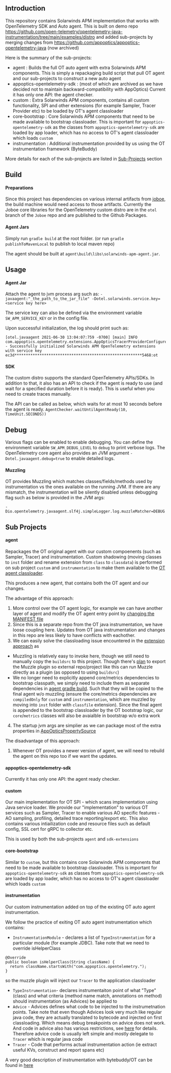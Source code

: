 ## Introduction
This repository contains Solarwinds APM implementation that works with OpenTelemetry SDK and Auto agent. This is built on demo repo https://github.com/open-telemetry/opentelemetry-java-instrumentation/tree/main/examples/distro and added sub-projects by merging changes from https://github.com/appoptics/appoptics-opentelemetry-java (now archived)

Here is the summary of the sub-projects:
- agent : Builds the full OT auto agent with extra Solarwinds APM components. This is simply a repackaging build script that pull OT agent and our sub-projects to construct a new auto agent
- appoptics-opentelemetry-sdk : (most of which are archived as we have decided not to maintain backward-compatibility with AppOptics) Current it has only one API: the agent checker.
- custom : Extra Solarwinds APM components, contains all custom functionality, SPI and other extensions (for example Sampler, Tracer Provider etc) to be loaded by OT's agent classloader
- core-bootstrap : Core Solarwinds APM components that need to be made available to bootstrap classloader. This is important for `appoptics-opentelemetry-sdk` as the classes from `appoptics-opentelemetry-sdk` are loaded by app loader, which has no access to OT's agent classloader which loads `custom` 
- instrumentation : Additional instrumentation provided by us using the OT instrumentation framework (ByteBuddy)

More details for each of the sub-projects are listed in [Sub-Projects](#sub-projects) section


## Build
#### Preparations
Since this project has dependencies on various internal artifacts from [joboe](https://github.com/librato/joboe), the build machine would need access to those artifacts. Currently the Joboe core libraries for the OpenTelemetry custom distro are in the `otel` branch of the `Joboe` repo and are published to the Github Packages. 

#### Agent Jars
Simply run `gradle build` at the root folder. (or run `gradle publishToMavenLocal` to publish to local maven repo)

The agent should be built at `agent\build\libs\solarwinds-apm-agent.jar`.

## Usage
#### Agent Jar
Attach the agent to jvm process arg such as:
`-javaagent:"_the_path_to_the_jar_file" -Dotel.solarwinds.service.key=<service key here>`

The service key can also be defined via the environment variable `SW_APM_SERVICE_KEY` or in the config file.

Upon successful initialization, the log should print such as:
```
[otel.javaagent 2021-06-30 13:04:07:759 -0700] [main] INFO com.appoptics.opentelemetry.extensions.AppOpticsTracerProviderConfigurer - Successfully initialized Solarwinds APM OpenTelemetry extensions with service key ec3d********************************************************5468:ot
```

#### SDK
The custom distro supports the standard OpenTelemetry APIs/SDKs. In addition to that, it also has an API to check if the agent is ready to use (and wait for a specified duration before it is ready). This is useful when you need to create traces manually.

The API can be called as below, which waits for at most 10 seconds before the agent is ready.
```AgentChecker.waitUntilAgentReady(10, TimeUnit.SECONDS))```

## Debug
Various flags can be enabled to enable debugging. You can define the environment variable `SW_APM_DEBUG_LEVEL` to `debug` to print verbose logs. The OpenTelemetry core agent also provides an JVM argument `-Dotel.javaagent.debug=true` to enable detailed logs.

#### Muzzling
OT provides Muzzling which matches classes/fields/methods used by instrumentation vs the ones available on the running JVM. If there are any mismatch, the instrumentation will be silently disabled unless debugging flag such as below is provided in the JVM args:
```
-Dio.opentelemetry.javaagent.slf4j.simpleLogger.log.muzzleMatcher=DEBUG
```

## Sub Projects
#### agent
Repackages the OT original agent with our custom compoenents (such as Sampler, Tracer) and instrumentation. Custom shadowing (moving classes to `inst` folder and rename extension from `class` to `classdata`) is performed on sub project `custom` and `instrumentation` to make them available to the [OT agent classloader](https://github.com/open-telemetry/opentelemetry-java-instrumentation/blob/main/javaagent-bootstrap/src/main/java/io/opentelemetry/javaagent/bootstrap/AgentClassLoader.java).

This produces a new agent, that contains both the OT agent and our changes.

The advantage of this approach:
1. More control over the OT agent logic, for example we can have another layer of agent and modify the OT agent entry point by [changing the MANIFEST file](https://github.com/appoptics/opentelemetry-custom-distro/blob/master/agent/build.gradle#L48)
2. Since this is a separate repo from the OT java instrumentation, we have loose coupling here. Updates from OT java instrumentation and changes in this repo are less likely to have conflicts with eachother.
3. We can easily solve the classloading issue encountered in the [extension approach](https://github.com/appoptics/appoptics-opentelemetry-java/pull/5) as
  - Muzzling is relatively easy to invoke here, though we still need to manually copy the `buildsrc` to this project. Though there's [plan](https://github.com/open-telemetry/opentelemetry-java-instrumentation/discussions/3350#discussioncomment-919197) to export the Muzzle plugin so external repo/project like this can run Muzzle directly as a plugin (as opposed to using `buildsrc`)
  - We no longer need to explicitly append core/metrics dependencies to bootstrap classpath, we simply need to include them as separate dependencies in [agent gradle build](https://github.com/appoptics/opentelemetry-custom-distro/blob/master/agent/build.gradle#L17). Such that they will be copied to the final agent w/o muzzling (ensure the core/metrics dependencies are `compiledOnly` for `custom` and `instrumentation`, which are muzzled by moving into `inst` folder with `classfile` extension). Since the final agent is appended to the bootstrap classloader by the OT bootstrap logic, our `core`/`metrics` classes will also be avaialble in bootstrap w/o extra work
4. The startup jvm args are simplier as we can package most of the extra properties in [AppOpticsPropertySource](https://github.com/appoptics/opentelemetry-custom-distro/blob/master/custom/src/main/java/com/appoptics/opentelemetry/extensions/AppOpticsPropertySource.java)

The disadvantage of this approach:
1. Whenever OT provides a newer version of agent, we will need to rebuild the agent on this repo too if we want the updates.

#### appoptics-opentelemetry-sdk
Currently it has only one API: the agent ready checker.

#### custom
Our main implementation for OT SPI - which scans implementation using Java service loader. We provide our "implementation" to various OT services such as Sampler, Tracer to enable various AO specific features - AO sampling, profiling, detailed trace reporting/export etc. This also contains various intiailization code and resource files such as default config, SSL cert for gRPC to collector etc.

This is used by both the sub-projects `agent` and `sdk-extensions`

#### core-bootstrap 
Similar to `custom`, but this contains core Solarwinds APM components that need to be made available to bootstrap classloader. This is important for `appoptics-opentelemetry-sdk` as classes from `appoptics-opentelemetry-sdk` are loaded by app loader, which has no access to OT's agent classloader which loads `custom` 

#### instrumentation
Our custom instrumentation added on top of the existing OT auto agent instrumentation. 

We follow the practice of exiting OT auto agent instrumentation which contains:
- `InstrumentationModule` - declares a list of `TypeInstrumentation` for a particular module (for example JDBC). Take note that we need to override isHelperClass
```
@Override
public boolean isHelperClass(String className) {
  return className.startsWith("com.appoptics.opentelemetry.");
}
``` 
so the muzzle plugin will inject our `Tracer` to the application classloader
- `TypeInstrumentation`- declares instrumentaiton point of what "Type" (class) and what criteria (method name match, annotations on method) should instrumentation (as Advices) be applied to
- `Advice` - Advices defines what code to be injected to the instrumetnation points. Take note that even though Advices look very much like regular java code, they are actually translated to bytecode and injected on first classloading. Which means debug breakpoints on advice does not work. And code in advice also has various restrictions, see [here](https://github.com/open-telemetry/opentelemetry-java-instrumentation/blob/main/docs/contributing/writing-instrumentation-module.md#advice-classes) for details. Therefore advice code is usually left simple and mostly delegate to `Tracer` which is regular java code
- `Tracer` - Code that performs actual instrumentation action (ie extract useful KVs, construct and report spans etc)

A very good description of instrumentation with bytebuddy/OT can be found in [here](https://github.com/open-telemetry/opentelemetry-java-instrumentation/blob/main/docs/contributing/writing-instrumentation-module.md#advice-classes)







